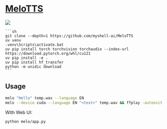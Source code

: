 # [MeloTTS](https://github.com/myshell-ai/MeloTTS)

![](https://img.shields.io/github/license/myshell-ai/MeloTTS?style=flat-square)

````{tab} From source
```sh
git clone --depth=1 https://github.com/myshell-ai/MeloTTS
uv venv
.venv\Scripts\activate.bat
uv pip install torch torchvision torchaudio --index-url https://download.pytorch.org/whl/cu121
uv pip install -e .
uv pip install hf_transfer
python -m unidic download
```
````

## Usage

```sh
melo "Hello" temp.wav --language EN
melo --device cuda --language EN "<text>" temp.wav && ffplay -autoexit temp.wav
```

With Web UI:

```sh
python melo/app.py
```

[^1]: [运行web_demo_gradio.py报gbk解码错误，cli和streamlit则可以正常运行](https://github.com/THUDM/ChatGLM3/discussions/1009)